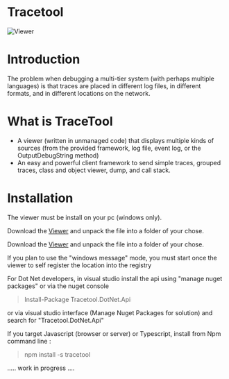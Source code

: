 # Tracetool


<img alt="Viewer" src="https://raw.githubusercontent.com/capslock66/Tracetool/master/Server1.jpg">


# Introduction
The problem when debugging a multi-tier system (with perhaps multiple languages) is that traces are placed in different log files, in different formats, and in different locations on the network.

# What is TraceTool
* A viewer (written in unmanaged code) that displays multiple kinds of sources (from the provided framework, log file, event log, or the OutputDebugString method)
* An easy and powerful client framework to send simple traces, grouped traces, class and object viewer, dump, and call stack.

# Installation

The viewer must be install on your pc (windows only).

Download the [Viewer](https://raw.githubusercontent.com/capslock66/Tracetool/master/GithubFiles/Viewer.zip "Viewer.zip") and unpack the file into a folder of your chose.

Download the [Viewer](GithubFiles/Viewer.zip "Viewer.zip") and unpack the file into a folder of your chose.


If you plan to use the "windows message" mode, you must start once the viewer to self register the location into the registry 

For Dot Net developers, in visual studio install the api using "manage nuget packages" or via the nuget console 
>Install-Package Tracetool.DotNet.Api 

or via visual studio interface (Manage Nuget Packages for solution) and search for "Tracetool.DotNet.Api"

If you target Javascript (browser or server) or Typescript, install from Npm command line : 
>npm install -s tracetool


..... work in progress ....
